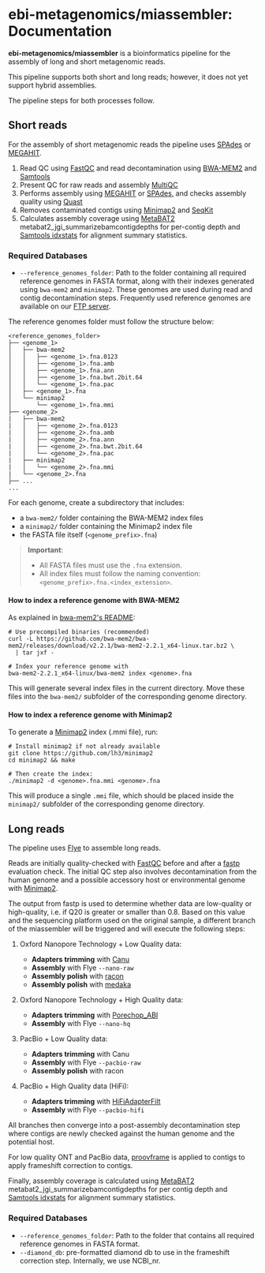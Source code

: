 # ebi-metagenomics/miassembler: Documentation

**ebi-metagenomics/miassembler** is a bioinformatics pipeline for the assembly of long and short metagenomic reads.

This pipeline supports both short and long reads; however, it does not yet support hybrid assemblies.

The pipeline steps for both processes follow.

## Short reads

For the assembly of short metagenomic reads the pipeline uses [SPAdes](https://doi.org/10.1089/cmb.2012.0021) or [MEGAHIT](https://doi.org/10.1093/bioinformatics/btv033).

1. Read QC using [FastQC](https://www.bioinformatics.babraham.ac.uk/projects/fastqc/) and read decontamination using [BWA-MEM2](https://github.com/bwa-mem2/bwa-mem2) and [Samtools](https://github.com/samtools/samtools)
2. Present QC for raw reads and assembly [MultiQC](http://multiqc.info/)
3. Performs assembly using [MEGAHIT](https://github.com/voutcn/megahit) or [SPAdes](http://cab.spbu.ru/software/spades/), and checks assembly quality using [Quast](http://quast.sourceforge.net/quast)
4. Removes contaminated contigs using [Minimap2](https://github.com/lh3/minimap2) and [SeqKit](https://bioinf.shenwei.me/seqkit/)
5. Calculates assembly coverage using [MetaBAT2](https://bitbucket.org/berkeleylab/metabat/src/master/) metabat2_jgi_summarizebamcontigdepths for per-contig depth and [Samtools idxstats](http://www.htslib.org/doc/samtools-idxstats.html) for alignment summary statistics.

### Required Databases

- `--reference_genomes_folder`: Path to the folder containing all required reference genomes in FASTA format, along with their indexes generated using `bwa-mem2` and `minimap2`. These genomes are used during read and contig decontamination steps. Frequently used reference genomes are available on our [FTP server](https://ftp.ebi.ac.uk/pub/databases/metagenomics/pipelines/references/).

The reference genomes folder must follow the structure below:

```
<reference_genomes_folder>
├── <genome_1>
│   ├── bwa-mem2
│   │   ├── <genome_1>.fna.0123
│   │   ├── <genome_1>.fna.amb
│   │   ├── <genome_1>.fna.ann
│   │   ├── <genome_1>.fna.bwt.2bit.64
│   │   └── <genome_1>.fna.pac
│   ├── <genome_1>.fna
│   └── minimap2
│       └── <genome_1>.fna.mmi
├── <genome_2>
|   ├── bwa-mem2
|   │   ├── <genome_2>.fna.0123
|   │   ├── <genome_2>.fna.amb
|   │   ├── <genome_2>.fna.ann
|   │   ├── <genome_2>.fna.bwt.2bit.64
|   │   └── <genome_2>.fna.pac
|   ├── minimap2
|   │   └── <genome_2>.fna.mmi
|   └── <genome_2>.fna
├── ...
...
```
For each genome, create a subdirectory that includes:

- a `bwa-mem2/` folder containing the BWA-MEM2 index files
- a `minimap2/` folder containing the Minimap2 index file
- the FASTA file itself (`<genome_prefix>.fna`)


> **Important**:
> - All FASTA files must use the `.fna` extension.
> - All index files must follow the naming convention: `<genome_prefix>.fna.<index_extension>`.


#### How to index a reference genome with BWA-MEM2

As explained in [bwa-mem2's README](https://github.com/bwa-mem2/bwa-mem2?tab=readme-ov-file#getting-started):

```
# Use precompiled binaries (recommended)
curl -L https://github.com/bwa-mem2/bwa-mem2/releases/download/v2.2.1/bwa-mem2-2.2.1_x64-linux.tar.bz2 \
  | tar jxf -

# Index your reference genome with
bwa-mem2-2.2.1_x64-linux/bwa-mem2 index <genome>.fna
```

This will generate several index files in the current directory. Move these files into the `bwa-mem2/` subfolder of the corresponding genome directory.

#### How to index a reference genome with Minimap2

To generate a [Minimap2](https://github.com/lh3/minimap2) index (.mmi file), run:

```
# Install minimap2 if not already available
git clone https://github.com/lh3/minimap2
cd minimap2 && make

# Then create the index:
./minimap2 -d <genome>.fna.mmi <genome>.fna
```
This will produce a single `.mmi` file, which should be placed inside the `minimap2/` subfolder of the corresponding genome directory.

## Long reads

The pipeline uses [Flye](https://github.com/mikolmogorov/Flye) to assemble long reads.

Reads are initially quality-checked with [FastQC](https://www.bioinformatics.babraham.ac.uk/projects/fastqc/) before and after a [fastp](https://github.com/OpenGene/fastp) evaluation check. The initial QC step also involves decontamination from the human genome and a possible accessory host or environmental genome with [Minimap2](https://github.com/lh3/minimap2).

The output from fastp is used to determine whether data are low-quality or high-quality, i.e. if Q20 is greater or smaller than 0.8. Based on this value and the sequencing platform used on the original sample, a different branch of the miassembler will be triggered and will execute the following steps:

1. Oxford Nanopore Technology + Low Quality data:

   - **Adapters trimming** with [Canu](https://canu.readthedocs.io/en/latest/)
   - **Assembly** with Flye `--nano-raw`
   - **Assembly polish** with [racon](https://github.com/isovic/racon)
   - **Assembly polish** with [medaka](https://github.com/nanoporetech/medaka)

2. Oxford Nanopore Technology + High Quality data:

   - **Adapters trimming** with [Porechop_ABI](https://github.com/bonsai-team/Porechop_ABI)
   - **Assembly** with Flye `--nano-hq`

3. PacBio + Low Quality data:

   - **Adapters trimming** with Canu
   - **Assembly** with Flye `--pacbio-raw`
   - **Assembly polish** with racon

4. PacBio + High Quality data (HiFi):

   - **Adapters trimming** with [HiFiAdapterFilt](https://github.com/sheinasim-USDA/HiFiAdapterFilt)
   - **Assembly** with Flye `--pacbio-hifi`

All branches then converge into a post-assembly decontamination step where contigs are newly checked against the human genome and the potential host.

For low quality ONT and PacBio data, [proovframe](https://github.com/thackl/proovframe) is applied to contigs to apply frameshift correction to contigs.

Finally, assembly coverage is calculated using [MetaBAT2](https://bitbucket.org/berkeleylab/metabat/src/master/) metabat2_jgi_summarizebamcontigdepths for per contig depth and [Samtools idxstats](http://www.htslib.org/doc/samtools-idxstats.html) for alignment summary statistics.

### Required Databases

- `--reference_genomes_folder`: Path to the folder that contains all required reference genomes in FASTA format.
- `--diamond_db`: pre-formatted diamond db to use in the frameshift correction step. Internally, we use NCBI_nr.
